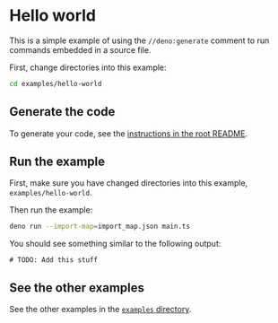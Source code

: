 # Hello world

This is a simple example of using the `//deno:generate` comment to run commands
embedded in a source file.

First, change directories into this example:

```sh
cd examples/hello-world
```

## Generate the code

To generate your code, see the
[instructions in the root README](../../README.md#usage).

## Run the example

First, make sure you have changed directories into this example,
`examples/hello-world`.

Then run the example:

```sh
deno run --import-map=import_map.json main.ts
```

You should see something similar to the following output:

```
# TODO: Add this stuff
```

## See the other examples

See the other examples in the [`examples` directory](../../).
